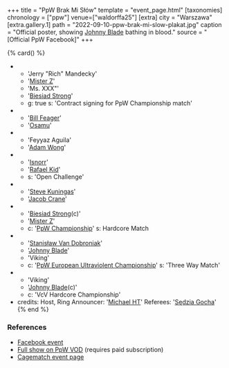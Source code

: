 +++
title = "PpW Brak Mi Słów"
template = "event_page.html"
[taxonomies]
chronology = ["ppw"]
venue=["waldorffa25"]
[extra]
city = "Warszawa"
[extra.gallery.1]
path = "2022-09-10-ppw-brak-mi-slow-plakat.jpg"
caption = "Official poster, showing [Johnny Blade](@/w/johnny-blade.md) bathing in blood."
source = "[Official PpW Facebook]"
+++

{% card() %}
- - 'Jerry "Rich" Mandecky'
  - '[Mister Z](@/w/mister-z.md)'
  - 'Ms. XXX"'
  - '[Biesiad Strong](@/w/biesiad.md)'
  - g: true
    s: 'Contract signing for PpW Championship match'
- - '[Bill Feager](@/w/feager.md)'
  - '[Osamu](@/w/osamu.md)'
- - 'Feyyaz Aguila'
  - '[Adam Wong](@/w/adam-wong.md)'
- - '[Isnorr](@/w/isnorr.md)'
  - '[Rafael Kid](@/w/rafael-kid.md)'
  - s: 'Open Challenge'
- - '[Steve Kuningas](@/w/steve-kuningas.md)'
  - '[Jacob Crane](@/w/jacob-crane.md)'
- - '[Biesiad Strong](@/w/biesiad.md)(c)'
  - '[Mister Z](@/w/mister-z.md)'
  - c: '[PpW Championship](@/c/ppw-championship.md)'
    s: Hardcore Match
- - '[Stanisław Van Dobroniak](@/w/stanislaw-van-dobroniak.md)'
  - '[Johnny Blade](@/w/johnny-blade.md)'
  - 'Viking'
  - c: '[PpW European Ultraviolent Championship](@/c/ppw-european-ultraviolent-championship.md)'
    s: 'Three Way Match'
- - 'Viking'
  - '[Johnny Blade](@/w/johnny-blade.md)(c)'
  - c: 'VcV Hardcore Championship'
- credits:
    Host, Ring Announcer: '[Michael HT](@/w/michael-ht.md)'
    Referees: '[Sędzia Gocha](@/w/sedzia-borys.md)'
{% end %}

### References

* [Facebook event](https://www.facebook.com/events/5539714666051167/)
* [Full show on PpW VOD](https://ppw-ewenementpl.vhx.tv/ppw-full-shows-dvd-version/season:2/videos/ppw-brak-mi-slow-22-full-show-hd) (requires paid subscription)
* [Cagematch event page](https://www.cagematch.net/?id=1&nr=383860)
